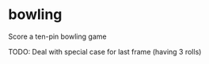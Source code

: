bowling
=======

Score a ten-pin bowling game

TODO: Deal with special case for last frame (having 3 rolls)
